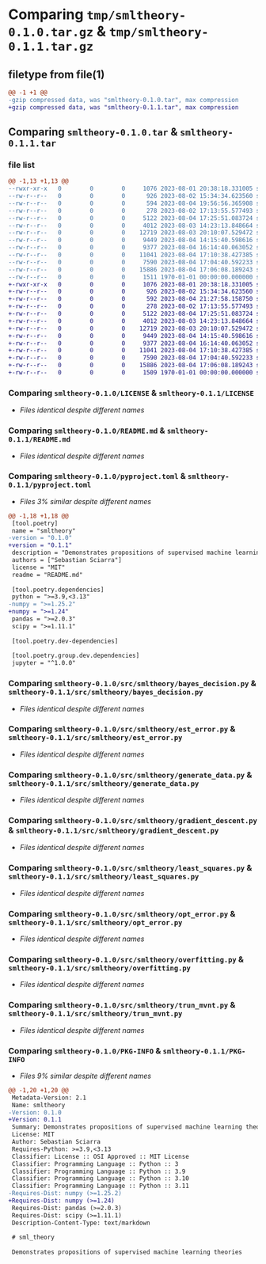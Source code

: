 # Comparing `tmp/smltheory-0.1.0.tar.gz` & `tmp/smltheory-0.1.1.tar.gz`

## filetype from file(1)

```diff
@@ -1 +1 @@
-gzip compressed data, was "smltheory-0.1.0.tar", max compression
+gzip compressed data, was "smltheory-0.1.1.tar", max compression
```

## Comparing `smltheory-0.1.0.tar` & `smltheory-0.1.1.tar`

### file list

```diff
@@ -1,13 +1,13 @@
--rwxr-xr-x   0        0        0     1076 2023-08-01 20:38:18.331005 smltheory-0.1.0/LICENSE
--rw-r--r--   0        0        0      926 2023-08-02 15:34:34.623560 smltheory-0.1.0/README.md
--rw-r--r--   0        0        0      594 2023-08-04 19:56:56.365908 smltheory-0.1.0/pyproject.toml
--rw-r--r--   0        0        0      278 2023-08-02 17:13:55.577493 smltheory-0.1.0/src/smltheory/__init__.py
--rw-r--r--   0        0        0     5122 2023-08-04 17:25:51.083724 smltheory-0.1.0/src/smltheory/bayes_decision.py
--rw-r--r--   0        0        0     4012 2023-08-03 14:23:13.848664 smltheory-0.1.0/src/smltheory/est_error.py
--rw-r--r--   0        0        0    12719 2023-08-03 20:10:07.529472 smltheory-0.1.0/src/smltheory/generate_data.py
--rw-r--r--   0        0        0     9449 2023-08-04 14:15:40.598616 smltheory-0.1.0/src/smltheory/gradient_descent.py
--rw-r--r--   0        0        0     9377 2023-08-04 16:14:40.063052 smltheory-0.1.0/src/smltheory/least_squares.py
--rw-r--r--   0        0        0    11041 2023-08-04 17:10:38.427385 smltheory-0.1.0/src/smltheory/opt_error.py
--rw-r--r--   0        0        0     7590 2023-08-04 17:04:40.592233 smltheory-0.1.0/src/smltheory/overfitting.py
--rw-r--r--   0        0        0    15886 2023-08-04 17:06:08.189243 smltheory-0.1.0/src/smltheory/trun_mvnt.py
--rw-r--r--   0        0        0     1511 1970-01-01 00:00:00.000000 smltheory-0.1.0/PKG-INFO
+-rwxr-xr-x   0        0        0     1076 2023-08-01 20:38:18.331005 smltheory-0.1.1/LICENSE
+-rw-r--r--   0        0        0      926 2023-08-02 15:34:34.623560 smltheory-0.1.1/README.md
+-rw-r--r--   0        0        0      592 2023-08-04 21:27:58.158750 smltheory-0.1.1/pyproject.toml
+-rw-r--r--   0        0        0      278 2023-08-02 17:13:55.577493 smltheory-0.1.1/src/smltheory/__init__.py
+-rw-r--r--   0        0        0     5122 2023-08-04 17:25:51.083724 smltheory-0.1.1/src/smltheory/bayes_decision.py
+-rw-r--r--   0        0        0     4012 2023-08-03 14:23:13.848664 smltheory-0.1.1/src/smltheory/est_error.py
+-rw-r--r--   0        0        0    12719 2023-08-03 20:10:07.529472 smltheory-0.1.1/src/smltheory/generate_data.py
+-rw-r--r--   0        0        0     9449 2023-08-04 14:15:40.598616 smltheory-0.1.1/src/smltheory/gradient_descent.py
+-rw-r--r--   0        0        0     9377 2023-08-04 16:14:40.063052 smltheory-0.1.1/src/smltheory/least_squares.py
+-rw-r--r--   0        0        0    11041 2023-08-04 17:10:38.427385 smltheory-0.1.1/src/smltheory/opt_error.py
+-rw-r--r--   0        0        0     7590 2023-08-04 17:04:40.592233 smltheory-0.1.1/src/smltheory/overfitting.py
+-rw-r--r--   0        0        0    15886 2023-08-04 17:06:08.189243 smltheory-0.1.1/src/smltheory/trun_mvnt.py
+-rw-r--r--   0        0        0     1509 1970-01-01 00:00:00.000000 smltheory-0.1.1/PKG-INFO
```

### Comparing `smltheory-0.1.0/LICENSE` & `smltheory-0.1.1/LICENSE`

 * *Files identical despite different names*

### Comparing `smltheory-0.1.0/README.md` & `smltheory-0.1.1/README.md`

 * *Files identical despite different names*

### Comparing `smltheory-0.1.0/pyproject.toml` & `smltheory-0.1.1/pyproject.toml`

 * *Files 3% similar despite different names*

```diff
@@ -1,18 +1,18 @@
 [tool.poetry]
 name = "smltheory"
-version = "0.1.0"
+version = "0.1.1"
 description = "Demonstrates propositions of supervised machine learning theories"
 authors = ["Sebastian Sciarra"]
 license = "MIT"
 readme = "README.md"
 
 [tool.poetry.dependencies]
 python = ">=3.9,<3.13"
-numpy = ">=1.25.2"
+numpy = ">=1.24"
 pandas = ">=2.0.3"
 scipy = ">=1.11.1"
 
 [tool.poetry.dev-dependencies]
 
 [tool.poetry.group.dev.dependencies]
 jupyter = "^1.0.0"
```

### Comparing `smltheory-0.1.0/src/smltheory/bayes_decision.py` & `smltheory-0.1.1/src/smltheory/bayes_decision.py`

 * *Files identical despite different names*

### Comparing `smltheory-0.1.0/src/smltheory/est_error.py` & `smltheory-0.1.1/src/smltheory/est_error.py`

 * *Files identical despite different names*

### Comparing `smltheory-0.1.0/src/smltheory/generate_data.py` & `smltheory-0.1.1/src/smltheory/generate_data.py`

 * *Files identical despite different names*

### Comparing `smltheory-0.1.0/src/smltheory/gradient_descent.py` & `smltheory-0.1.1/src/smltheory/gradient_descent.py`

 * *Files identical despite different names*

### Comparing `smltheory-0.1.0/src/smltheory/least_squares.py` & `smltheory-0.1.1/src/smltheory/least_squares.py`

 * *Files identical despite different names*

### Comparing `smltheory-0.1.0/src/smltheory/opt_error.py` & `smltheory-0.1.1/src/smltheory/opt_error.py`

 * *Files identical despite different names*

### Comparing `smltheory-0.1.0/src/smltheory/overfitting.py` & `smltheory-0.1.1/src/smltheory/overfitting.py`

 * *Files identical despite different names*

### Comparing `smltheory-0.1.0/src/smltheory/trun_mvnt.py` & `smltheory-0.1.1/src/smltheory/trun_mvnt.py`

 * *Files identical despite different names*

### Comparing `smltheory-0.1.0/PKG-INFO` & `smltheory-0.1.1/PKG-INFO`

 * *Files 9% similar despite different names*

```diff
@@ -1,20 +1,20 @@
 Metadata-Version: 2.1
 Name: smltheory
-Version: 0.1.0
+Version: 0.1.1
 Summary: Demonstrates propositions of supervised machine learning theories
 License: MIT
 Author: Sebastian Sciarra
 Requires-Python: >=3.9,<3.13
 Classifier: License :: OSI Approved :: MIT License
 Classifier: Programming Language :: Python :: 3
 Classifier: Programming Language :: Python :: 3.9
 Classifier: Programming Language :: Python :: 3.10
 Classifier: Programming Language :: Python :: 3.11
-Requires-Dist: numpy (>=1.25.2)
+Requires-Dist: numpy (>=1.24)
 Requires-Dist: pandas (>=2.0.3)
 Requires-Dist: scipy (>=1.11.1)
 Description-Content-Type: text/markdown
 
 # sml_theory
 
 Demonstrates propositions of supervised machine learning theories
```

